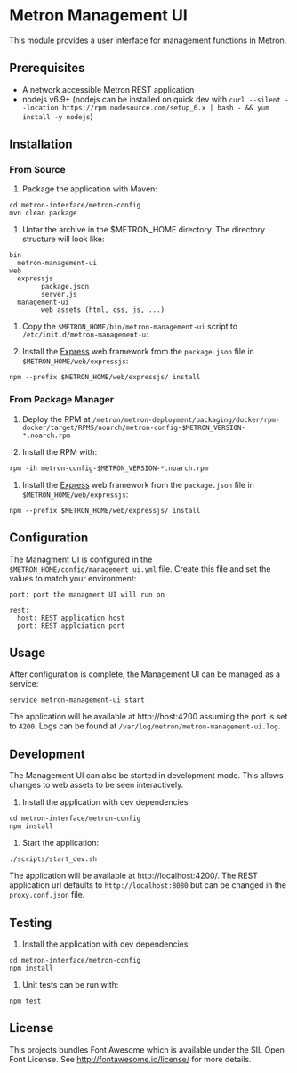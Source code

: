 # Metron Management UI

This module provides a user interface for management functions in Metron.

## Prerequisites

* A network accessible Metron REST application
* nodejs v6.9+ (nodejs can be installed on quick dev with `curl --silent --location https://rpm.nodesource.com/setup_6.x | bash - && yum install -y nodejs`)

## Installation

### From Source

1. Package the application with Maven:
```
cd metron-interface/metron-config
mvn clean package
```

1. Untar the archive in the $METRON_HOME directory.  The directory structure will look like:
```
bin
  metron-management-ui
web
  expressjs
        package.json
        server.js
  management-ui
        web assets (html, css, js, ...)
```

1. Copy the `$METRON_HOME/bin/metron-management-ui` script to `/etc/init.d/metron-management-ui`

1. Install the [Express](https://expressjs.com/) web framework from the `package.json` file in `$METRON_HOME/web/expressjs`:
```
npm --prefix $METRON_HOME/web/expressjs/ install
```

### From Package Manager

1. Deploy the RPM at `/metron/metron-deployment/packaging/docker/rpm-docker/target/RPMS/noarch/metron-config-$METRON_VERSION-*.noarch.rpm`

1. Install the RPM with:
```
rpm -ih metron-config-$METRON_VERSION-*.noarch.rpm
```

1. Install the [Express](https://expressjs.com/) web framework from the `package.json` file in `$METRON_HOME/web/expressjs`:
```
npm --prefix $METRON_HOME/web/expressjs/ install
```

## Configuration

The Managment UI is configured in the `$METRON_HOME/config/management_ui.yml` file.  Create this file and set the values to match your environment:
```
port: port the managment UI will run on

rest:
  host: REST application host
  port: REST applciation port
```

## Usage

After configuration is complete, the Management UI can be managed as a service:
```
service metron-management-ui start
```

The application will be available at http://host:4200 assuming the port is set to `4200`.  Logs can be found at `/var/log/metron/metron-management-ui.log`.

## Development

The Management UI can also be started in development mode.  This allows changes to web assets to be seen interactively.

1. Install the application with dev dependencies:
```
cd metron-interface/metron-config
npm install
```
  
1. Start the application:
```
./scripts/start_dev.sh
```

The application will be available at http://localhost:4200/.  The REST application url defaults to `http://localhost:8080` but can be changed in the `proxy.conf.json` file.

## Testing

1. Install the application with dev dependencies:
```
cd metron-interface/metron-config
npm install
```

1. Unit tests can be run with:
```
npm test
```

## License

This projects bundles Font Awesome which is available under the SIL Open Font License.  See http://fontawesome.io/license/ for more details.
